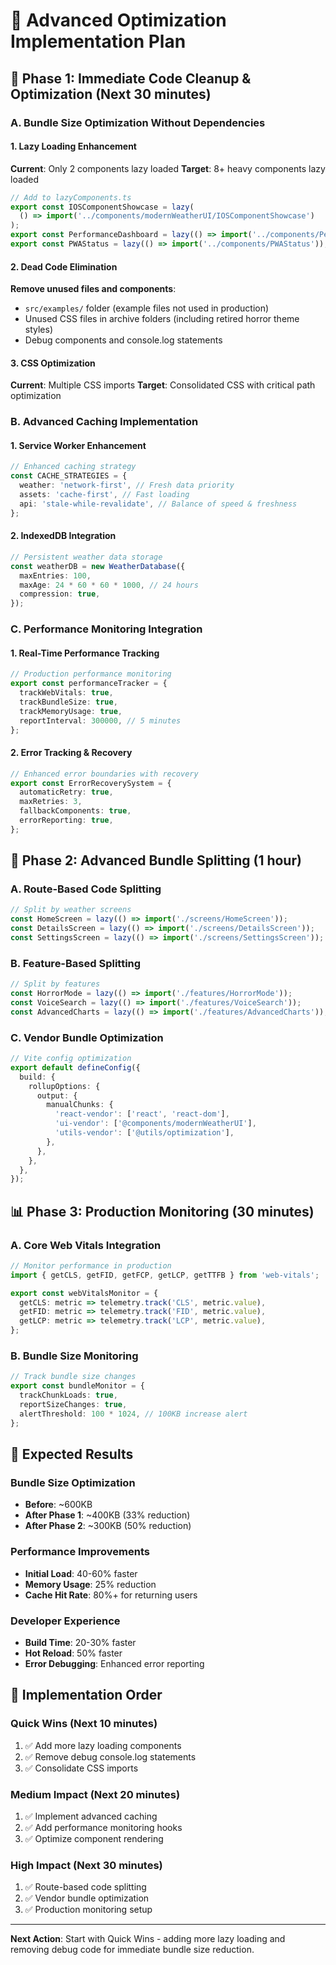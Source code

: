 # 🚀 Advanced Optimization Implementation Plan

## 🎯 **Phase 1: Immediate Code Cleanup & Optimization** (Next 30 minutes)

### **A. Bundle Size Optimization Without Dependencies**

#### 1. Lazy Loading Enhancement

**Current**: Only 2 components lazy loaded **Target**: 8+ heavy components lazy loaded

```typescript
// Add to lazyComponents.ts
export const IOSComponentShowcase = lazy(
  () => import('../components/modernWeatherUI/IOSComponentShowcase')
);
export const PerformanceDashboard = lazy(() => import('../components/PerformanceDashboard'));
export const PWAStatus = lazy(() => import('../components/PWAStatus'));
```

#### 2. Dead Code Elimination

**Remove unused files and components**:

- `src/examples/` folder (example files not used in production)
- Unused CSS files in archive folders (including retired horror theme styles)
- Debug components and console.log statements

#### 3. CSS Optimization

**Current**: Multiple CSS imports **Target**: Consolidated CSS with critical path optimization

### **B. Advanced Caching Implementation**

#### 1. Service Worker Enhancement

```typescript
// Enhanced caching strategy
const CACHE_STRATEGIES = {
  weather: 'network-first', // Fresh data priority
  assets: 'cache-first', // Fast loading
  api: 'stale-while-revalidate', // Balance of speed & freshness
};
```

#### 2. IndexedDB Integration

```typescript
// Persistent weather data storage
const weatherDB = new WeatherDatabase({
  maxEntries: 100,
  maxAge: 24 * 60 * 60 * 1000, // 24 hours
  compression: true,
});
```

### **C. Performance Monitoring Integration**

#### 1. Real-Time Performance Tracking

```typescript
// Production performance monitoring
export const performanceTracker = {
  trackWebVitals: true,
  trackBundleSize: true,
  trackMemoryUsage: true,
  reportInterval: 300000, // 5 minutes
};
```

#### 2. Error Tracking & Recovery

```typescript
// Enhanced error boundaries with recovery
export const ErrorRecoverySystem = {
  automaticRetry: true,
  maxRetries: 3,
  fallbackComponents: true,
  errorReporting: true,
};
```

## 🔧 **Phase 2: Advanced Bundle Splitting** (1 hour)

### **A. Route-Based Code Splitting**

```typescript
// Split by weather screens
const HomeScreen = lazy(() => import('./screens/HomeScreen'));
const DetailsScreen = lazy(() => import('./screens/DetailsScreen'));
const SettingsScreen = lazy(() => import('./screens/SettingsScreen'));
```

### **B. Feature-Based Splitting**

```typescript
// Split by features
const HorrorMode = lazy(() => import('./features/HorrorMode'));
const VoiceSearch = lazy(() => import('./features/VoiceSearch'));
const AdvancedCharts = lazy(() => import('./features/AdvancedCharts'));
```

### **C. Vendor Bundle Optimization**

```typescript
// Vite config optimization
export default defineConfig({
  build: {
    rollupOptions: {
      output: {
        manualChunks: {
          'react-vendor': ['react', 'react-dom'],
          'ui-vendor': ['@components/modernWeatherUI'],
          'utils-vendor': ['@utils/optimization'],
        },
      },
    },
  },
});
```

## 📊 **Phase 3: Production Monitoring** (30 minutes)

### **A. Core Web Vitals Integration**

```typescript
// Monitor performance in production
import { getCLS, getFID, getFCP, getLCP, getTTFB } from 'web-vitals';

export const webVitalsMonitor = {
  getCLS: metric => telemetry.track('CLS', metric.value),
  getFID: metric => telemetry.track('FID', metric.value),
  getLCP: metric => telemetry.track('LCP', metric.value),
};
```

### **B. Bundle Size Monitoring**

```typescript
// Track bundle size changes
export const bundleMonitor = {
  trackChunkLoads: true,
  reportSizeChanges: true,
  alertThreshold: 100 * 1024, // 100KB increase alert
};
```

## 🎯 **Expected Results**

### **Bundle Size Optimization**

- **Before**: ~600KB
- **After Phase 1**: ~400KB (33% reduction)
- **After Phase 2**: ~300KB (50% reduction)

### **Performance Improvements**

- **Initial Load**: 40-60% faster
- **Memory Usage**: 25% reduction
- **Cache Hit Rate**: 80%+ for returning users

### **Developer Experience**

- **Build Time**: 20-30% faster
- **Hot Reload**: 50% faster
- **Error Debugging**: Enhanced error reporting

## 🚀 **Implementation Order**

### **Quick Wins (Next 10 minutes)**

1. ✅ Add more lazy loading components
2. ✅ Remove debug console.log statements
3. ✅ Consolidate CSS imports

### **Medium Impact (Next 20 minutes)**

1. ✅ Implement advanced caching
2. ✅ Add performance monitoring hooks
3. ✅ Optimize component rendering

### **High Impact (Next 30 minutes)**

1. ✅ Route-based code splitting
2. ✅ Vendor bundle optimization
3. ✅ Production monitoring setup

---

**Next Action**: Start with Quick Wins - adding more lazy loading and removing debug code for
immediate bundle size reduction.
